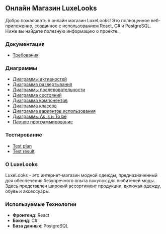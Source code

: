 ## Онлайн Магазин LuxeLooks

Добро пожаловать в онлайн магазин LuxeLooks! Это полноценное веб-приложение, созданное с использованием React, C# и PostgreSQL. Ниже вы найдете полезную информацию о проекте.

### Документация

- [Требования](https://github.com/khodosevich/LuxeLooks/tree/main/documentation/requirements)

### Диаграммы

- [Диаграммы активностей](https://github.com/khodosevich/LuxeLooks/blob/main/documentation/diagrams/Activity.md)
- [Диаграмма развертывания](https://github.com/khodosevich/LuxeLooks/blob/main/documentation/diagrams/Deployment.md)
- [Диаграммы последовательности](https://github.com/khodosevich/LuxeLooks/blob/main/documentation/diagrams/Sequence.md)
- [Диаграмма состояний](https://github.com/khodosevich/LuxeLooks/blob/main/documentation/diagrams/State.md)
- [Диаграмма компонентов](https://github.com/khodosevich/LuxeLooks/blob/main/documentation/diagrams/Component.md)
- [Диаграмма классов](https://github.com/khodosevich/LuxeLooks/blob/main/documentation/diagrams/Classes.md)
- [Диаграмма вариантов использования](https://github.com/khodosevich/LuxeLooks/blob/main/documentation/diagrams/UseCase.md)
- [Диаграммы As is и To be](https://github.com/khodosevich/LuxeLooks/blob/main/documentation/diagrams/Architecture.md)
- [Парное программирование](https://github.com/khodosevich/LuxeLooks/blob/main/documentation/diagrams/Programming.md)

### Тестирование

-  [Test plan](https://github.com/khodosevich/LuxeLooks/blob/main/test/TestPlan.md)
-  [Test result](https://github.com/khodosevich/LuxeLooks/blob/main/test/TestResult.md)

### О LuxeLooks

LuxeLooks - это интернет-магазин модной одежды, предназначенный для обеспечения безупречного опыта покупок для любителей моды. Здесь представлен широкий ассортимент продукции, включая одежду, обувь и аксессуары.

### Используемые Технологии

- **Фронтенд**: React
- **Бэкенд**: C#
- **База данных**: PostgreSQL

